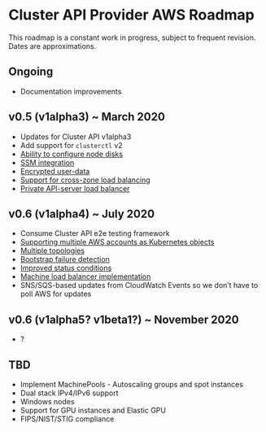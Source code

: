 # Cluster API Provider AWS Roadmap

This roadmap is a constant work in progress, subject to frequent revision. Dates are approximations.

## Ongoing

- Documentation improvements

## v0.5 (v1alpha3) ~ March 2020

- Updates for Cluster API v1alpha3
- Add support for `clusterctl` v2
- [Ability to configure node disks](https://github.com/kubernetes-sigs/cluster-api-provider-aws/issues/1403)
- [SSM integration](https://github.com/kubernetes-sigs/cluster-api-provider-aws/issues/1553)
- [Encrypted user-data](https://github.com/kubernetes-sigs/cluster-api-provider-aws/issues/1387)
- [Support for cross-zone load balancing](https://github.com/kubernetes-sigs/cluster-api-provider-aws/issues/1416)
- [Private API-server load balancer](https://github.com/kubernetes-sigs/cluster-api-provider-aws/issues/873)

## v0.6 (v1alpha4) ~ July 2020

- Consume Cluster API e2e testing framework
- [Supporting multiple AWS accounts as Kubernetes objects](https://github.com/kubernetes-sigs/cluster-api-provider-aws/issues/1552)
- [Multiple topologies](https://github.com/kubernetes-sigs/cluster-api-provider-aws/issues/1484)
- [Bootstrap failure detection](https://github.com/kubernetes-sigs/cluster-api-provider-aws/issues/972)
- [Improved status conditions](https://github.com/kubernetes-sigs/cluster-api/issues/1658)
- [Machine load balancer implementation](https://github.com/kubernetes-sigs/cluster-api/issues/1250)
- SNS/SQS-based updates from CloudWatch Events so we don’t have to poll AWS for updates

## v0.6 (v1alpha5? v1beta1?) ~ November 2020

- ?

## TBD

- Implement MachinePools - Autoscaling groups and spot instances
- Dual stack IPv4/IPv6 support
- Windows nodes
- Support for GPU instances and Elastic GPU
- FIPS/NIST/STIG compliance
